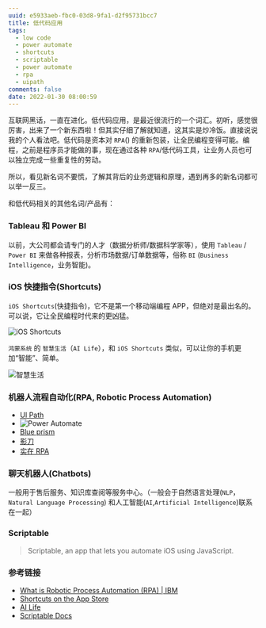 ```yaml
---
uuid: e5933aeb-fbc0-03d8-9fa1-d2f95731bcc7
title: 低代码应用
tags:
  - low code
  - power automate
  - shortcuts
  - scriptable
  - power automate
  - rpa
  - uipath
comments: false
date: 2022-01-30 08:00:59
---
```


互联网黑话，一直在进化。低代码应用，是最近很流行的一个词汇。初听，感觉很厉害，出来了一个新东西啦！但其实仔细了解就知道，这其实是炒冷饭。直接说说我的个人看法吧。低代码是资本对 `RPA`() 的重新包装，让全民编程变得可能。编程，之前是程序员才能做的事，现在通过各种 `RPA`/低代码工具，让业务人员也可以独立完成一些重复性的劳动。

所以，看见新名词不要慌，了解其背后的业务逻辑和原理，遇到再多的新名词都可以举一反三。

和低代码相关的其他名词/产品有：

### Tableau 和 Power BI

以前，大公司都会请专门的人才（数据分析师/数据科学家等），使用 `Tableau` / `Power BI` 来做各种报表，分析市场数据/订单数据等，俗称 `BI` (`Business Intelligence`，业务智能)。

### iOS 快捷指令(Shortcuts)

`iOS Shortcuts`(快捷指令)，它不是第一个移动端编程 APP，但绝对是最出名的。可以说，它让全民编程时代来的更凶猛。

![iOS Shortcuts](https://is5-ssl.mzstatic.com/image/thumb/Purple113/v4/3e/52/07/3e520776-0908-893c-2248-6c9d29a03cc7/AppIcon-0-1x_U007emarketing-0-0-GLES2_U002c0-512MB-sRGB-0-0-0-85-220-0-0-0-7.png/230x0w.webp)

`鸿蒙系统` 的 `智慧生活`（`AI Life`），和 `iOS Shortcuts` 类似，可以让你的手机更加“智能”、简单。

![智慧生活](https://appimg.dbankcdn.com/application/icon144/65/59a1f04d8b714e3cb7b7bad37783d714.png)

### 机器人流程自动化(RPA, Robotic Process Automation)

- [UI Path](https://images.ctfassets.net/5965pury2lcm/5emz38G3Bw126GqB1ss9Y6/6a32ae5f4c8dde876512f058356c5776/logo-lockup-Apps.png)
- ![Power Automate](https://powerautomate.microsoft.com/images/application-logos/svg/powerautomate.svg)
- [Blue prism](https://www.blueprism.com/assets/icons/logo-blue.svg)
- [影刀](https://www.winrobot360.com/img/logo.svg)
- [实在 RPA](https://cdn-static-resources.ai-indeed.com/official-website/images/pc/header/logo.png)

### 聊天机器人(Chatbots)

一般用于售后服务、知识库查阅等服务中心。（一般会于自然语言处理(`NLP`，`Natural Language Processing`) 和人工智能(`AI`,`Artificial Intelligence`)联系在一起）

### Scriptable

> Scriptable, an app that lets you automate iOS using JavaScript.

### 参考链接

- [What is Robotic Process Automation (RPA) | IBM](https://www.ibm.com/cloud/learn/rpa)
- [Shortcuts on the App Store](https://apps.apple.com/us/app/shortcuts/id915249334)
- [AI Life](https://appgallery.huawei.com/app/C10406921)
- [Scriptable Docs](https://docs.scriptable.app/)
